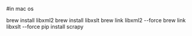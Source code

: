 #in mac os

brew install libxml2
brew install libxslt
brew link libxml2 --force
brew link libxslt --force
pip install scrapy
